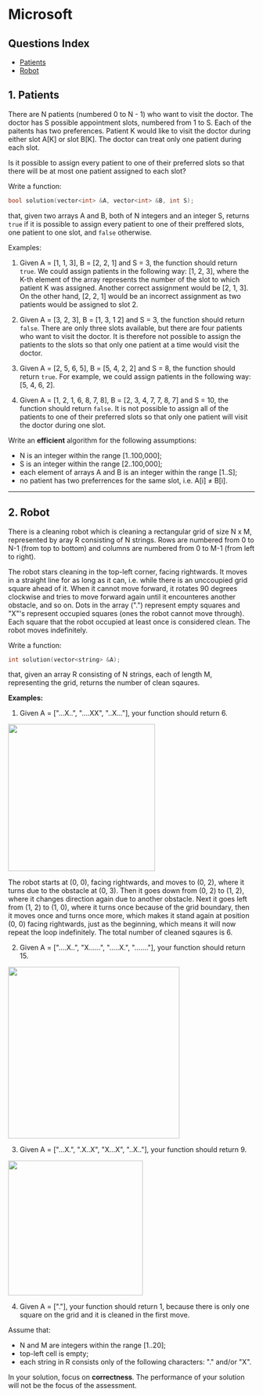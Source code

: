 # Microsoft

## Questions Index

* [Patients](#1-patients)
* [Robot](#2-robot)

## 1. Patients

There are N patients (numbered 0 to N - 1) who want to visit the doctor. The doctor has S possible appointment slots, numbered from 1 to S. Each of the paitents has two preferences. Patient K would like to visit the doctor during either slot A[K] or slot B[K]. The doctor can treat only one patient during each slot.

Is it possible to assign every patient to one of their preferred slots so that there will be at most one patient assigned to each slot?

Write a function: 

```cpp
bool solution(vector<int> &A, vector<int> &B, int S);
```
  
that, given two arrays A and B, both of N integers and an integer S, returns `true` if it is possible to assign every patient to one of their preffered slots, one patient to one slot, and `false` otherwise.

Examples:

1. Given A = [1, 1, 3], B = [2, 2, 1] and S = 3, the function should return `true`. We could assign patients in the following way: [1, 2, 3], where the K-th element of the array represents the number of the slot to which patient K was assigned. Another correct assignment would be [2, 1, 3]. On the other hand, [2, 2, 1] would be an incorrect assignment as two patients would be assigned to slot 2.

2. Given A = [3, 2, 3], B = [1, 3, 1 2] and S = 3, the function should return `false`. There are only three slots available, but there are four patients who want to visit the doctor. It is therefore not possible to assign the patients to the slots so that only one patient at a time would visit the doctor.

3. Given  A = [2, 5, 6, 5], B = [5, 4, 2, 2] and S = 8, the function should return `true`. For example, we could assign patients in the following way: [5, 4, 6, 2].

4. Given A = [1, 2, 1, 6, 8, 7, 8], B = [2, 3, 4, 7, 7, 8, 7] and S = 10, the function should return `false`. It is not possible to assign all of the patients to one of their preferred slots so that only one patient will visit the doctor during one slot.

Write an **efficient** algorithm for the following assumptions:

* N is an integer within the range [1..100,000];
* S is an integer within the range [2..100,000];
* each element of arrays A and B is an integer within the range [1..S];
* no patient has two preferrences for the same slot, i.e. A[i] ≠ B[i].

---
## 2. Robot

There is a cleaning robot which is cleaning a rectangular grid of size N x M, represented by aray R consisting of N strings. Rows are numbered from 0 to N-1 (from top to bottom) and columns are numbered from 0 to M-1 (from left to right).

The robot stars cleaning in the top-left corner, facing rightwards. It moves in a straight line for as long as it can, i.e. while there is an unccoupied grid square ahead of it. When it cannot move forward, it rotates 90 degrees clockwise and tries to move forward again until it encounteres another obstacle, and so on. Dots in the array (".") represent empty squares and "X"'s represent occupied squares (ones the robot cannot move through). Each square that the robot occupied at least once is considered clean. The robot moves indefinitely. 

Write a function:

```cpp
int solution(vector<string> &A);
```
that, given an array R consisting of N strings, each of length M, representing the grid, returns the number of clean sqaures.

**Examples:**

1. Given A = ["...X..", "....XX", "..X..."], your function should return 6.

<img src="https://github.com/mrsac7/placement-resources/blob/main/Microsoft/g1.png" width="300">

The robot starts at (0, 0), facing rightwards, and moves to (0, 2), where it turns due to the obstacle at (0, 3). Then it goes down from (0, 2) to (1, 2), where it changes direction again due to another obstacle. Next it goes left from (1, 2) to (1, 0), where it turns once because of the grid boundary, then it moves once and turns once more, which makes it stand again at position (0, 0) facing rightwards, just as the beginning, which means it will now repeat the loop indefinitely. The total number of cleaned sqaures is 6.

2. Given A = ["....X..", "X......", ".....X.", "......."], your function should return 15.

<img src="https://github.com/mrsac7/placement-resources/blob/main/Microsoft/g2.png" width="350">

3. Given A = ["...X.", ".X..X", "X...X", "..X.."], your function should return 9.

<img src="https://github.com/mrsac7/placement-resources/blob/main/Microsoft/g3.png" width="275">

4. Given A = ["."], your function should return 1, because there is only one square on the grid and it is cleaned in the first move.

Assume that:

* N and M are integers within the range [1..20];
* top-left cell is empty;
* each string in R consists only of the following characters: "." and/or "X".

In your solution, focus on **correctness**. The performance of your solution will not be the focus of the assessment.



